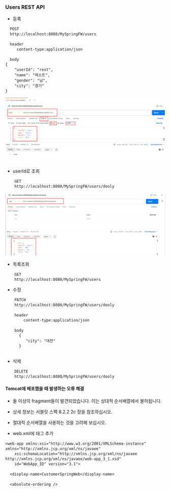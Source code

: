 ### Users REST API
* 등록

```
  POST
  http://localhost:8080/MySpringFW/users

  header
     content-type:application/json

  body
{
    "userId": "rest",
    "name": "레스트",
    "gender": "남",
    "city": "경기"
}
```
![Insert](./image/post_insert.png)
      
* userId로 조회
```
    GET
    http://localhost:8080/MySpringFW/users/dooly

```
![Select](./image/get_select.png)

* 목록조회
```
    GET
    http://localhost:8080/MySpringFW/users

```

* 수정
```
    PATCH
    http://localhost:8080/MySpringFW/users/dooly

  	header
     	content-type:application/json
    
    body
      {
         "city": "대전"
      }
      
```

* 삭제
```
    DELETE
    http://localhost:8080/MySpringFW/users/dooly
```

#### Tomcat에 배포했을 때 발생하는 오류 해결

* 둘 이상의 fragment들이 발견되었습니다. 이는 상대적 순서배열에서 불허됩니다. 
* 상세 정보는 서블릿 스펙 8.2.2 2c 장을 참조하십시오. 
* 절대적 순서배열을 사용하는 것을 고려해 보십시오.

* web.xml에 <absolute-ordering /> 태그 추가
```
<web-app xmlns:xsi="http://www.w3.org/2001/XMLSchema-instance" xmlns="http://xmlns.jcp.org/xml/ns/javaee" 
	xsi:schemaLocation="http://xmlns.jcp.org/xml/ns/javaee http://xmlns.jcp.org/xml/ns/javaee/web-app_3_1.xsd" 
	id="WebApp_ID" version="3.1">
		
  <display-name>CustomerSpringWeb</display-name>
  
  <absolute-ordering />
  
```
